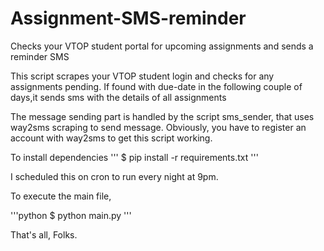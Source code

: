 # Assignment-SMS-reminder
Checks your VTOP student portal for upcoming assignments and sends a reminder SMS


This script scrapes your VTOP student login and checks for any assignments pending. If found with due-date in the following couple of days,it sends sms with the details of all assignments




The message sending part is handled by the script sms_sender, that uses way2sms scraping to send message. Obviously, you have to register an account with way2sms to get this script working.



To install dependencies 
'''
$ pip install -r requirements.txt
'''



I scheduled this on cron to run every night at 9pm.

To execute the main file,

'''python
$ python main.py
'''


That's all, Folks.

